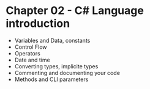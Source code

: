 # Chapter 02 - C# Language introduction

* Variables and Data, constants
* Control Flow
* Operators
* Date and time
* Converting types, implicite types
* Commenting and documenting your code
* Methods and CLI parameters
